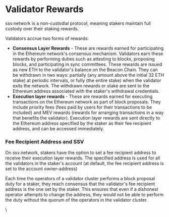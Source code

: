 # Validator Rewards

ssv.network is a non-custodial protocol, meaning stakers maintain full custody over their staking rewards.

Validators accrue two forms of rewards:

* **Consensus Layer Rewards** - These are rewards earned for participating in the Ethereum network's consensus mechanism. Validators earn these rewards by performing duties such as attesting to blocks, proposing blocks, and participating in sync committees. These rewards are issued as new ETH to the validator's balance on the Beacon Chain. They can be withdrawn in two ways: partially (any amount above the initial 32 ETH stake) at periodic intervals, or fully (the entire stake) when the validator exits the network. The withdrawn rewards or stake are sent to the Ethereum address associated with the staker's withdrawal credentials.
* **Execution layer rewards** - These are rewards earned for executing transactions on the Ethereum network as part of block proposals. They include priority fees (fees paid by users for their transactions to be included) and MEV rewards (rewards for arranging transactions in a way that benefits the validator). Execution layer rewards are sent directly to the Ethereum address specified by the staker as their fee recipient address, and can be accessed immediately.

### Fee Recipient Address and SSV

On ssv.network, stakers have the option to set a fee recipient address to receive their execution layer rewards. The specified address is used for all the validators in the staker's account (at default, the fee recipient address is set to the account owner-address)

Each time the operators of a validator cluster performs a block proposal duty for a staker, they reach consensus that the validator's fee recipient address is the one set by the staker. This ensures that even if a dishonest operator attempts to change the address, they would not be able to perform the duty without the quorum of the operators in the validator cluster.

\

